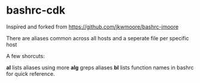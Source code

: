 # bashrc-cdk

Inspired and forked from https://github.com/jkwmoore/bashrc-jmoore 

There are aliases common across all hosts and a seperate file per specific host

A few shorcuts:

**al** lists aliases using more
**alg** greps aliases
**bl** lists function names in bashrc for quick reference.

